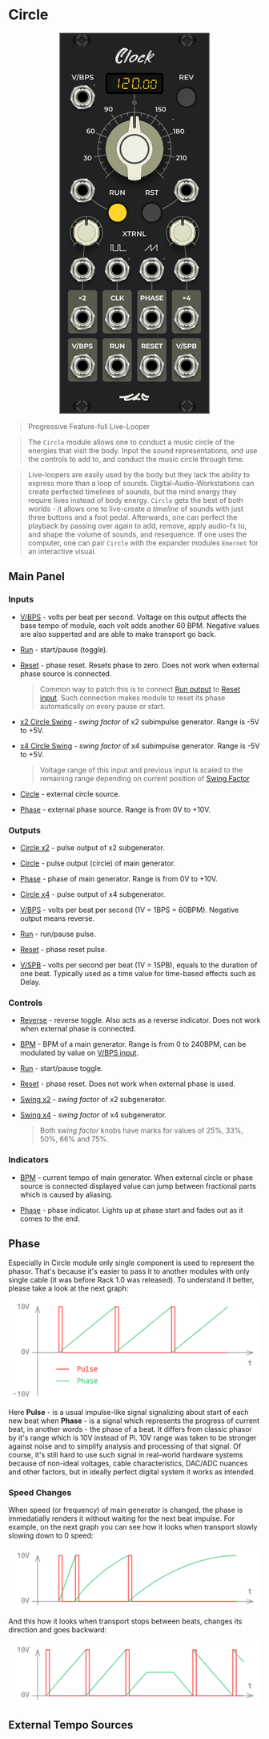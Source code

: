 <!---
start: affixing
affixed: blueprint
blueprint: circle-blueprint.svg
preview: circle.svg
-->

# Circle

<p align='center' class='md-only'>
  <img src='circle.svg'/>
</p>

> Progressive Feature-full Live-Looper

> The `Circle` module allows one to conduct a music circle of the energies that visit the body. Input the sound representations, and use the controls to add to, and conduct the music circle through time.

> Live-loopers are easily used by the body but they lack the ability to express more than a loop of sounds. Digital-Audio-Workstations can create perfected timelines of sounds, but the mind energy they require lives instead of body energy. `Circle` gets the best of both worlds - it allows one to live-create *a timeline* of sounds with just three buttons and a foot pedal. Afterwards, one can perfect the playback by passing over again to add, remove, apply audio-fx to, and shape the volume of sounds, and resequence. If one uses the computer, one can pair `Circle` with the expander modules `Emernet` for an interactive visual.

## Main Panel

<!---
start: legend
-->

<!---
start: legend-group
slug: inputs
-->

### Inputs

* <!---
  x: 10
  y: 52
  slug: vbps
  type: labeled-socket
  -->
  <a name="inputs-vbps" href='#inputs-vbps'>V/BPS</a> - volts per beat per second. Voltage on this output affects the base tempo of module, each volt adds another 60 BPM. Negative values are also supperted and are able to make transport go back.

* <!---
  x: 10
  y: 145
  slug: run
  type: simple-socket
  -->
  <a name="inputs-run" href='#inputs-run'>Run</a> - start/pause (toggle).

* <!---
  x: 114
  y: 145
  slug: reset
  type: simple-socket
  -->
  <a name="inputs-reset" href='#inputs-reset'>Reset</a> - phase reset. Resets phase to zero. Does not work when external phase source is connected.
  > Common way to patch this is to connect [Run output](#outputs-run) to [Reset input](#inputs-reset). Such connection makes module to reset its phase automatically on every pause or start.

* <!---
  x: 10
  y: 224
  slug: swing-x2
  type: simple-socket
  -->
  <a name="inputs-swing-x2" href='#inputs-swing-x2'>x2 Circle Swing</a> - *swing factor* of x2 subimpulse generator. Range is -5V to +5V.

* <!---
  x: 114
  y: 224
  slug: swing-x4
  type: simple-socket
  -->
  <a name="inputs-swing-x4" href='#inputs-swing-x4'>x4 Circle Swing</a> - *swing factor* of x4 subimpulse generator. Range is -5V to +5V.
  > Voltage range of this input and previous input is scaled to the remaining range depending on current position of [Swing Factor](#controls-swing-x4)

* <!---
  x: 45
  y: 224
  slug: circle
  type: labeled-socket
  -->
  <a name="inputs-circle" href='#inputs-circle'>Circle</a> - external circle source.

* <!---
  x: 79
  y: 224
  slug: phase
  type: labeled-socket
  -->
  <a name="inputs-phase" href='#inputs-phase'>Phase</a> - external phase source. Range is from 0V to +10V.

<!---
end: legend-group
-->

<!---
start: legend-group
slug: outputs
-->

### Outputs

* <!---
  x: 10
  y: 272
  slug: circle-x2
  type: labeled-socket
  -->
  <a name="outputs-circle-x2" href='#outputs-circle-x2'>Circle x2</a> - pulse output of x2 subgenerator.

* <!---
  x: 45
  y: 272
  slug: circle
  type: labeled-socket
  -->
  <a name="outputs-circle" href='#outputs-circle'>Circle</a> - pulse output (circle) of main generator.

* <!---
  x: 79
  y: 272
  slug: phase
  type: labeled-socket
  -->
  <a name="outputs-phase" href='#outputs-phase'>Phase</a> - phase of main generator. Range is from 0V to +10V.

* <!---
  x: 114
  y: 272
  slug: circle-x4
  type: labeled-socket
  -->
  <a name="outputs-circle-x4" href='#outputs-circle-x4'>Circle x4</a> - pulse output of x4 subgenerator.

* <!---
  x: 10
  y: 320
  slug: vbps
  type: labeled-socket
  -->
  <a name="outputs-vbps" href='#outputs-vbps'>V/BPS</a> - volts per beat per second (1V = 1BPS = 60BPM). Negative output means reverse.

* <!---
  x: 45
  y: 320
  slug: run
  type: labeled-socket
  -->
  <a name="outputs-run" href='#outputs-run'>Run</a> - run/pause pulse.

* <!---
  x: 79
  y: 320
  slug: reset
  type: labeled-socket
  -->
  <a name="outputs-reset" href='#outputs-reset'>Reset</a> - phase reset pulse.

* <!---
  x: 114
  y: 320
  slug: vspb
  type: labeled-socket
  -->
  <a name="outputs-vspb" href='#outputs-vspb'>V/SPB</a> - volts per second per beat (1V = 1SPB), equals to the duration of one beat. Typically used as a time value for time-based effects such as Delay.

<!---
end: legend-group
-->

<!---
start: legend-group
slug: controls
-->

### Controls

* <!---
  x: 116
  y: 53
  slug: reverse
  type: labeled-led-switch
  -->
  <a name="controls-reverse" href='#controls-reverse'>Reverse</a> - reverse toggle. Also acts as a reverse indicator. Does not work when external phase is connected.

* <!---
  x: 41
  y: 82
  slug: bpm
  type: big-knob
  -->
  <a name="controls-bpm" href='#controls-bpm'>BPM</a> - BPM of a main generator. Range is from 0 to 240BPM, can be modulated by value on [V/BPS input](#inputs-vbps).

* <!---
  x: 47
  y: 168
  slug: run
  type: labeled-led-switch
  -->
  <a name="controls-run" href='#controls-run'>Run</a> - start/pause toggle.

* <!---
  x: 81
  y: 168
  slug: reset
  type: labeled-led-switch
  -->
  <a name="controls-reset" href='#controls-reset'>Reset</a> - phase reset. Does not work when external phase is used.

* <!---
  x: 13
  y: 186
  slug: swing-x2
  type: knob-27
  -->
  <a name="controls-swing-x2" href='#controls-swing-x2'>Swing x2</a> - *swing factor* of x2 subgenerator.

* <!---
  x: 109
  y: 186
  slug: swing-x4
  type: knob-27
  -->
  <a name="controls-swing-x4" href='#controls-swing-x4'>Swing x4</a> - *swing factor* of x4 subgenerator.
  > Both *swing factor* knobs have marks for values of 25%, 33%, 50%, 66% and 75%.

<!---
end: legend-group
-->

<!---
start: legend-group
slug: indicators
-->

### Indicators

* <!---
  x: 46
  y: 40
  slug: bpm
  type: bpm-display
  -->
  <a name="indicators-bpm" href='#indicators-bpm'>BPM</a> - current tempo of main generator. When external circle or phase source is connected displayed value can jump between fractional parts which is caused by aliasing.

* <!---
  x: 71
  y: 66
  slug: phase
  type: medium-led
  -->
  <a name="indicators-phase" href='#indicators-phase'>Phase</a> - phase indicator. Lights up at phase start and fades out as it comes to the end.

<!---
end: legend-group
-->

<!---
end: legend
-->
<!---
end: affixing
-->


## Phase

Especially in Circle module only single component is used to represent the phasor. That's because it's easier to pass it to another modules with only single cable (it was before Rack 1.0 was released). To understand it better, please take a look at the next graph:

<img align='middle' src='kokopelli-phasor.svg'/>

Here **Pulse** - is a usual impulse-like signal signalizing about start of each new beat when **Phase** - is a signal which represents the progress of current beat, in another words - the phase of a beat. It differs from classic phasor by it's range which is 10V instead of Pi. 10V range was taken to be stronger against noise and to simplify analysis and processing of that signal. Of course, it's still hard to use such signal in real-world hardware systems because of non-ideal voltages, cable characteristics, DAC/ADC nuances and other factors, but in ideally perfect digital system it works as intended.

### Speed Changes

When speed (or frequency) of main generator is changed, the phase is immedatially renders it without waiting for the next beat impulse. For example, on the next graph you can see how it looks when transport slowly slowing down to 0 speed:

<img align='middle' src='kokopelli-phasor-slowdown.svg'/>

And this how it looks when transport stops between beats, changes its direction and goes backward:

<img align='middle' src='kokopelli-phasor-reverse.svg'/>

## External Tempo Sources
